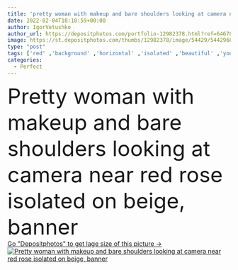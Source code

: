 ```yaml
---
title: 'pretty woman with makeup and bare shoulders looking at camera near red rose isolated on beige, banner'
date: 2022-02-04T10:10:59+00:00
author: IgorVetushko
author_url: https://depositphotos.com/portfolio-12982378.html?ref=64678756
image: https://st.depositphotos.com/thumbs/12982378/image/54429/544296824/api_thumb_450.jpg?forcejpeg=true
type: "post"
tags: ['red' ,'background' ,'horizontal' ,'isolated' ,'beautiful' ,'young' ,'beauty' ,'model' ,'femininity' ,'fresh' ,'plant' ,'caucasian' ,'flower' ,'golden' ,'natural' ,'face' ,'care' ,'crop' ,'banner' ,'skin' ,'pretty' ,'concept' ,'beige' ,'woman' ,'makeup' ,'mascara' ,'body' ,'charming' ,'earrings' ,'perfect' ,'attractive' ,'rose' ,'lips' ,'sensual' ,'posing' ,'lipstick' ,'visage' ,'copy space' ,'one person' ,'Studio Shot' ,'eye shadow' ,'look at camera' ,'bare shoulders' ,'website header' ]
categories: 
  - Perfect
---
```

<div aling="center">
            <font size="60"> Pretty woman with makeup and bare shoulders looking at camera near red rose isolated on beige, banner</font>   
</div>
<div>
    <a href='https://st.depositphotos.com/thumbs/12982378/image/54429/544296824/api_thumb_450.jpg?forcejpeg=true?ref=64678756' target=_blank > Go "Depositphotos" to get lage size of this picture ->
        <img href='https://st.depositphotos.com/thumbs/12982378/image/54429/544296824/api_thumb_450.jpg?forcejpeg=true?ref=64678756' src='https://st.depositphotos.com/12982378/54429/i/950/depositphotos_544296824-stock-photo-pretty-woman-makeup-bare-shoulders.jpg?forcejpeg=true' alt='Pretty woman with makeup and bare shoulders looking at camera near red rose isolated on beige, banner' >
    </a>
</div>
